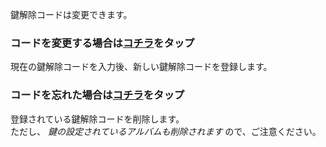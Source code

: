 鍵解除コードは変更できます。

### コードを変更する場合は[コチラ](./change)をタップ
現在の鍵解除コードを入力後、新しい鍵解除コードを登録します。

### コードを忘れた場合は[コチラ](./delete)をタップ
登録されている鍵解除コードを削除します。  
ただし、 *鍵の設定されているアルバムも削除されます* ので、ご注意ください。